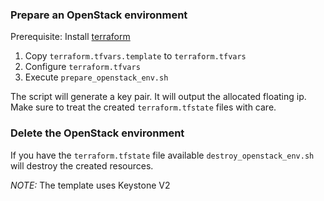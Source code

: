 ### Prepare an OpenStack environment

Prerequisite: Install [terraform](https://www.terraform.io/intro/getting-started/install.html)

1. Copy `terraform.tfvars.template` to `terraform.tfvars`
1. Configure `terraform.tfvars`
1. Execute `prepare_openstack_env.sh`

The script will generate a key pair. It will output the allocated floating ip.
Make sure to treat the created `terraform.tfstate` files with care.

### Delete the OpenStack environment

If you have the `terraform.tfstate` file available `destroy_openstack_env.sh` will
destroy the created resources.

*NOTE:* The template uses Keystone V2

